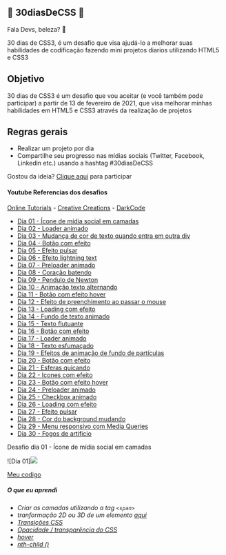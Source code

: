 ## 🚀 30diasDeCSS 🚀
 
 Fala Devs, beleza? 🖖

 30 dias de CSS3, é um desafio que visa ajudá-lo a melhorar suas habilidades de codificação fazendo mini projetos diarios utilizando HTML5 e CSS3 

 ## Objetivo

30 dias de CSS3 é um desafio que vou aceitar (e você também pode participar) a partir de 13 de fevereiro de 2021, que visa melhorar minhas habilidades em HTML5 e CSS3 através da realização de projetos 

## Regras gerais

* Realizar um projeto por dia
* Compartilhe seu progresso nas mídias sociais (Twitter, Facebook, Linkedin etc.) usando a hashtag #30diasDeCSS

Gostou da ideia? 
[Clique aqui](https://github.com/MilenaCarecho/30diasDeCSS/issues/1) para participar 

#### Youtube Referencias dos desafios
[Online Tutorials](https://www.youtube.com/channel/UCbwXnUipZsLfUckBPsC7Jog) - 
[Creative Creations](https://www.youtube.com/channel/UCOKmVksbzoKJKmtu7rlEM1A) - 
[DarkCode](https://www.youtube.com/channel/UCD3KVjbb7aq2OiOffuungzw)


* [Dia 01 - Ícone de mídia social em camadas](#id01)
* [Dia 02 - Loader animado](#id02)
* [Dia 03 - Mudança de cor de texto quando entra em outra div](#id03)
* [Dia 04 - Botão com efeito](#id04)
* [Dia 05 - Efeito pulsar](#id05)
* [Dia 06 - Efeito lightning text](#id06)
* [Dia 07 - Preloader animado](#id07)  
* [Dia 08 - Coração batendo](#id08)
* [Dia 09 - Pendulo de Newton](#id09)
* [Dia 10 - Animação texto alternando](#id10)
* [Dia 11 - Botão com efeito hover](#id11)
* [Dia 12 - Efeito de preenchimento ao passar o mouse](#id12)
* [Dia 13 - Loading com efeito](#id13)
* [Dia 14 - Fundo de texto animado](#id14)
* [Dia 15 - Texto flutuante](#id15)
* [Dia 16 - Botão com efeito](#id16)
* [Dia 17 - Loader animado](#id17)
* [Dia 18 - Texto esfumaçado](#id18)
* [Dia 19 - Efeitos de animação de fundo de partículas](#id19)
* [Dia 20 - Botão com efeito](#id20)
* [Dia 21 - Esferas quicando](#id21)
* [Dia 22 - Icones com efeito](#id22)
* [Dia 23 - Botão com efeito hover](#id23)
* [Dia 24 - Preloader animado](#id24)
* [Dia 25 - Checkbox animado](#id25)
* [Dia 26 - Loading com efeito](#id26)
* [Dia 27 - Efeito pulsar](#id27)
* [Dia 28 - Cor do background mudando](#id28)
* [Dia 29 - Menu responsivo com Media Queries](#id29)
* [Dia 30 - Fogos de artificio](#id30)


<p position = "center">
Desafio dia 01 - Ícone de mídia social em camadas <a name="id01"></a>
</p>

<p position = "center">
![Dia 01]<img src = "https://lh3.googleusercontent.com/GpVTFC2ixkU-SPsJjHYmM9igadl9NS6i4O8dnvjKwzM9_nKW71HMD6Gb0EZuJdAVlPdXeYyE3zMTS6xMmCCpFO8cMpHCkIemVbNo0AdflesrBSTMfQLPYZ0bi8aiOiDtknUzYewTtg0U5rcFt1qIuh4lJX8_QmgZc7HrfRzIVC22u5zZXFzMYCKawX1__e7gCLzQIG2RjUXkHP33VJwhqhovOv9rMhbNKHBQodGyPm85R9n0kPYq1bag_1dPhUoC17Mo-3pKTgNpr4my5ypkNIIO9fy74CwKVBC1-qvgP0JvWptkPa0LHjSnolpppvFx7y2GjpjOBnV9xtD0753_Xhoxj--V695ytLmvmWZJTMYPxrhfWSg57O5iglnn_XaMFb14b-vv5lr0EF5rPw64qJef_cbR9Y8diX7Xed67ebsUhilkr0iO_4nlEO0ihn0kMHKGwI5Jyd5t0Sj0HRzG5xjY2H2UBdUNaafnYBM_lrf0eRd59rb8vMu5xW7P_SoI5qFwmNPGLFFLuoCK4fCU5nsopT8XpfKmq7aTgZNwotSGWYWox9KyOKqJEImhPNxWvNcxhihXoT5UA3UI_Ttq2WMRx2dUNHlHHMGR6fBitsXnWkILajDsfrlojTJVbS2YurMKejxg-iYh9u8Ugvsiym9ntwe8YlKNQ9nkRUsMLc2PY9Ibisr_eNOYbaC8=w1302-h680-no?authuser=0">
</P>

[Meu codigo](https://github.com/leokattah/30_dias_De_CSS/tree/main/Desafios/Dia1)

##### O que eu aprendi

* *Criar as camadas utilizando a tag `<span>`*
* *tranformação 2D ou 3D de um elemento [aqui](https://www.w3schools.com/cssref/css3_pr_transform.asp)*
* *[Transições CSS](https://www.w3schools.com/css/css3_transitions.asp)*
* *[Opacidade / transparência do CSS](https://www.w3schools.com/css/css_image_transparency.asp)*
* *[hover](https://www.w3schools.com/cssref/sel_hover.asp)*
* *[nth-child ()](https://www.w3schools.com/cssref/sel_nth-child.asp)*


